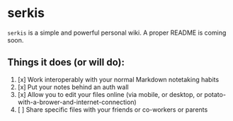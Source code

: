 # serkis

`serkis` is a simple and powerful personal wiki. A proper README is coming soon.

## Things it does (or will do):

1. [x] Work interoperably with your normal Markdown notetaking habits
2. [x] Put your notes behind an auth wall
3. [x] Allow you to edit your files online (via mobile, or desktop, or potato-with-a-brower-and-internet-connection)
4. [ ] Share specific files with your friends or co-workers or parents
